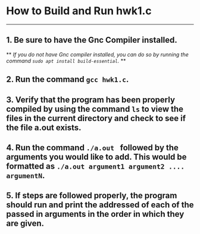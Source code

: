 # How to Build and Run hwk1.c
---

## 1. Be sure to have the Gnc Compiler installed.
** *If you do not have Gnc compiler installed, you can do so by running the command ```sudo apt install build-essential```.* **

## 2. Run the command ```gcc hwk1.c```.

## 3. Verify that the program has been properly compiled by using the command ```ls``` to view the files in the current directory and check to see if the file a.out exists.

## 4. Run the command ```./a.out ``` followed by the arguments you would like to add. This would be formatted as ```./a.out argument1 argument2 .... argumentN```.

## 5. If steps are followed properly, the program should run and print the addressed of each of the passed in arguments in the order in which they are given.

